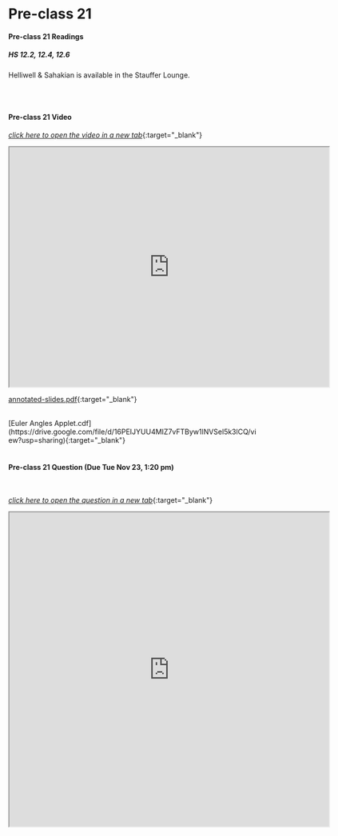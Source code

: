 # Pre-class 21

#### Pre-class 21 Readings

##### HS 12.2, 12.4, 12.6

Helliwell & Sahakian is available in the Stauffer Lounge.  

<br>
<br>

#### Pre-class 21 Video

[*click here to open the video in a new tab*](https://drive.google.com/file/d/1265eiBm4eHATF8k78k3ObkRTcJ5UIIY8/view?usp=sharing){:target="_blank"}

<iframe src="https://drive.google.com/file/d/1265eiBm4eHATF8k78k3ObkRTcJ5UIIY8/preview" width="640" height="480" allowfullscreen>Loading…
</iframe>

[annotated-slides.pdf](https://drive.google.com/file/d/11b_g9D0SkVOtFqFtjNkYSBxIG6IP-qS5/view?usp=sharing){:target="_blank"}

<br>
[Euler Angles Applet.cdf](https://drive.google.com/file/d/16PEIJYUU4MIZ7vFTByw1lNVSel5k3lCQ/view?usp=sharing){:target="_blank"}

<br>
<br>

#### Pre-class 21 Question (Due Tue Nov 23, 1:20 pm)

<br>

[*click here to open the question in a new tab*](https://forms.gle/2TEzKwJyio2vhKJR7){:target="_blank"}

<iframe src="https://docs.google.com/forms/d/e/1FAIpQLSca2UiMKaqlUHDl9k9wJtG1A3R8yexjHZZj9hboVaTKs0_Low/viewform?embedded=true" width="640" height="629" frameborder="20" marginheight="0" marginwidth="0">Loading…
</iframe>